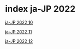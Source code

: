 # index ja-JP 2022

<a href="./10">ja-JP 2022 10</a>

<a href="./11">ja-JP 2022 11</a>

<a href="./12">ja-JP 2022 12</a>
